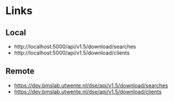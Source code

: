 # Links

## Local
- http://localhost:5000/api/v1.5/download/searches
- http://localhost:5000/api/v1.5/download/clients

## Remote
- https://dev.bmslab.utwente.nl/dse/api/v1.5/download/searches
- https://dev.bmslab.utwente.nl/dse/api/v1.5/download/clients
